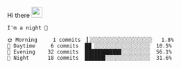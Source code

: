 Hi there <img src="https://media.giphy.com/media/hvRJCLFzcasrR4ia7z/giphy.gif" width="25px">

<!--START_SECTION:productive-box-in-readme-->
```text
I'm a night 🦉

🌞 Morning     1 commits  ▎░░░░░░░░░░░░░░░░░░░░   1.8%
🌆 Daytime     6 commits  ██▏░░░░░░░░░░░░░░░░░░  10.5%
🌃 Evening    32 commits  ███████████▊░░░░░░░░░  56.1%
🌙 Night      18 commits  ██████▋░░░░░░░░░░░░░░  31.6%
```
<!--END_SECTION:productive-box-in-readme-->
